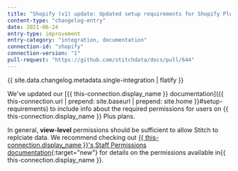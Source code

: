 ```yaml
---
title: "Shopify (v1) update: Updated setup requirements for Shopify Plus plans"
content-type: "changelog-entry"
date: 2021-06-24
entry-type: improvement
entry-category: "integration, documentation"
connection-id: "shopify"
connection-version: "1"
pull-request: "https://github.com/stitchdata/docs/pull/644"
---
```

{{ site.data.changelog.metadata.single-integration | flatify }}

We've updated our [{{ this-connection.display_name }} documentation]({{ this-connection.url | prepend: site.baseurl | prepend: site.home }}#setup-requirements) to include info about the required permissions for users on {{ this-connection.display_name }} Plus plans.

In general, **view-level** permissions should be sufficient to allow Stitch to replciate data. We recommend checking out [{{ this-connection.display_name }}'s Staff Permissions documentation](https://help.shopify.com/en/manual/your-account/staff-accounts/staff-permissions#store-owner-permissions){:target="new"} for details on the permissions available in{{ this-connection.display_name }}.